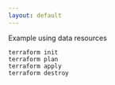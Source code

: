 ```yaml
---
layout: default
---
```


Example using data resources

    terraform init
    terraform plan
    terraform apply
    terraform destroy
